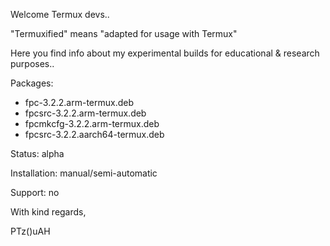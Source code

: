 Welcome Termux devs..

"Termuxified" means "adapted for usage with Termux"

Here you find info about my experimental builds for educational & research purposes..

Packages:
- fpc-3.2.2.arm-termux.deb
- fpcsrc-3.2.2.arm-termux.deb
- fpcmkcfg-3.2.2.arm-termux.deb
- fpcsrc-3.2.2.aarch64-termux.deb

Status: alpha

Installation: manual/semi-automatic

Support: no

With kind regards,

PTz()uAH
